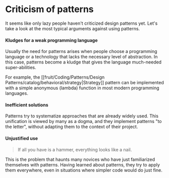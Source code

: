 # Criticism of patterns

It seems like only lazy people haven't criticized design patterns yet. Let's take a look at the most typical arguments against using patterns.

#### Kludges for a weak programming language

Usually the need for patterns arises when people choose a programming language or a technology that lacks the necessary level of abstraction. In this case, patterns become a kludge that gives the language much-needed super-abilities.

For example, the [[fruit/Coding/Patterns/Design Patterns/catalog/behavioral/strategy|Strategy]] pattern can be implemented with a simple anonymous (lambda) function in most modern programming languages.

#### Inefficient solutions

Patterns try to systematize approaches that are already widely used. This unification is viewed by many as a dogma, and they implement patterns "to the letter", without adapting them to the context of their project.

#### Unjustified use

> If all you have is a hammer, everything looks like a nail.

This is the problem that haunts many novices who have just familiarized themselves with patterns. Having learned about patterns, they try to apply them everywhere, even in situations where simpler code would do just fine.
